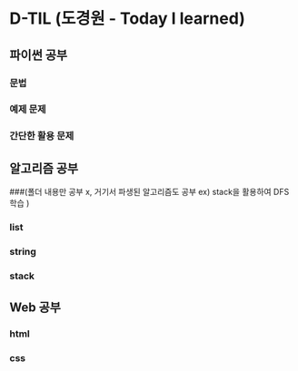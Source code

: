 # D-TIL (도경원 - Today I learned)

## 파이썬 공부 
### 문법
### 예제 문제
### 간단한 활용 문제 

## 알고리즘 공부 
###(폴더 내용만 공부 x, 거기서 파생된 알고리즘도 공부 ex) stack을 활용하여 DFS 학습 )
### list
### string
### stack

## Web 공부
### html
### css 

